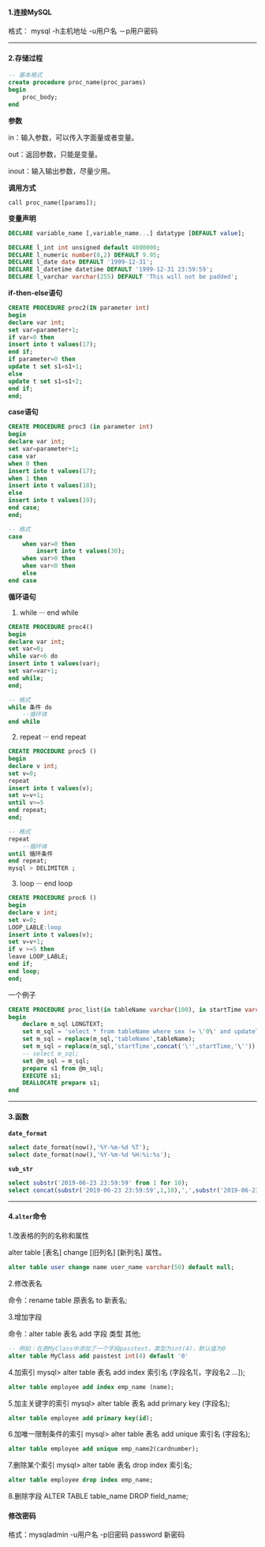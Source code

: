 #### 1.连接MySQL

格式： mysql -h主机地址 -u用户名 －p用户密码

---

#### 2.存储过程

```sql
-- 基本格式
create procedure proc_name(proc_params)
begin
	proc_body;
end
```

**参数**

in：输入参数，可以传入字面量或者变量。

out：返回参数，只能是变量。

inout：输入输出参数，尽量少用。

**调用方式**

`call proc_name([params]);`

**变量声明**

```sql
DECLARE variable_name [,variable_name...] datatype [DEFAULT value];

DECLARE l_int int unsigned default 4000000;  
DECLARE l_numeric number(8,2) DEFAULT 9.95;  
DECLARE l_date date DEFAULT '1999-12-31';  
DECLARE l_datetime datetime DEFAULT '1999-12-31 23:59:59';  
DECLARE l_varchar varchar(255) DEFAULT 'This will not be padded';
```

**if-then-else语句**

```sql
CREATE PROCEDURE proc2(IN parameter int)  
begin 
declare var int;  
set var=parameter+1;  
if var=0 then 
insert into t values(17);  
end if;  
if parameter=0 then 
update t set s1=s1+1;  
else 
update t set s1=s1+2;  
end if;  
end;  
```

**case语句**

```sql
CREATE PROCEDURE proc3 (in parameter int)  
begin 
declare var int;  
set var=parameter+1;  
case var  
when 0 then   
insert into t values(17);  
when 1 then   
insert into t values(18);  
else   
insert into t values(19);  
end case;  
end;  

-- 格式
case
    when var=0 then
        insert into t values(30);
    when var>0 then
    when var<0 then
    else
end case
```

**循环语句**

1. while ··· end while

```sql
CREATE PROCEDURE proc4()  
begin 
declare var int;  
set var=0;  
while var<6 do  
insert into t values(var);  
set var=var+1;  
end while;  
end;  

-- 格式
while 条件 do
    --循环体
end while
```

2. repeat ··· end repeat

```sql
CREATE PROCEDURE proc5 ()  
begin   
declare v int;  
set v=0;  
repeat  
insert into t values(v);  
set v=v+1;  
until v>=5  
end repeat;  
end;

-- 格式
repeat
    --循环体
until 循环条件  
end repeat;
mysql > DELIMITER ;
```

3. loop ··· end loop

```sql
CREATE PROCEDURE proc6 ()  
begin 
declare v int;  
set v=0;  
LOOP_LABLE:loop  
insert into t values(v);  
set v=v+1;  
if v >=5 then 
leave LOOP_LABLE;  
end if;  
end loop;  
end;   
```
一个例子
```sql
CREATE PROCEDURE proc_list(in tableName varchar(100), in startTime varchar(20))
begin 
	declare m_sql LONGTEXT;
	set m_sql = 'select * from tableName where sex != \'0\' and updateTime >= startTime';
	set m_sql = replace(m_sql,'tableName',tableName);
	set m_sql = replace(m_sql,'startTime',concat('\'',startTime,'\''));
	-- select m_sql;
	set @m_sql = m_sql;
	prepare s1 from @m_sql;
	EXECUTE s1;
	DEALLOCATE prepare s1;
end
```
---

#### 3.函数

**`date_format`**

```sql
select date_format(now(),'%Y-%m-%d %T');
select date_format(now(),'%Y-%m-%d %H:%i:%s');
```

**`sub_str`**

```sql
select substr('2019-06-23 23:59:59' from 1 for 10);
select concat(substr('2019-06-23 23:59:59',1,10),',',substr('2019-06-23 23:59:59',12,8));
```



---

#### 4.`alter`命令

1.改表格的列的名称和属性

alter table [表名] change [旧列名] [新列名] 属性。

```sql
alter table user change name user_name varchar(50) default null; 
```

2.修改表名

命令：rename table 原表名 to 新表名;

3.增加字段

命令：alter table 表名 add 字段 类型 其他;

```sql
-- 例如：在表MyClass中添加了一个字段passtest，类型为int(4)，默认值为0
alter table MyClass add passtest int(4) default '0'
```

4.加索引
   mysql> alter table 表名 add index 索引名 (字段名1[，字段名2 …]);

```sql
alter table employee add index emp_name (name);
```

5.加主关键字的索引
  mysql> alter table 表名 add primary key (字段名);

```sql
alter table employee add primary key(id);
```

6.加唯一限制条件的索引
   mysql> alter table 表名 add unique 索引名 (字段名);

```sql
alter table employee add unique emp_name2(cardnumber);
```

7.删除某个索引
   mysql> alter table 表名 drop index 索引名;

```sql
alter table employee drop index emp_name;
```

8.删除字段
ALTER TABLE table_name DROP field_name;

#### 修改密码

格式：mysqladmin -u用户名 -p旧密码 password 新密码

  